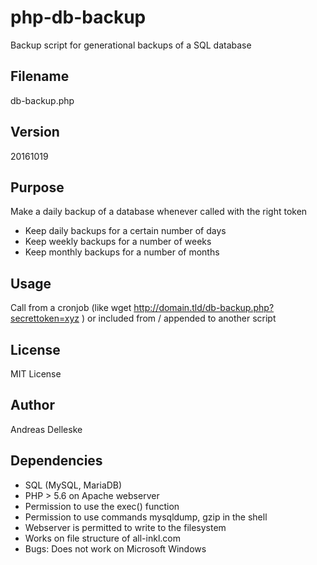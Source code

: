 # php-db-backup
Backup script for generational backups of a SQL database

## Filename

db-backup.php

## Version

20161019

## Purpose

Make a daily backup of a database whenever called with the right token

- Keep daily backups for a certain number of days
- Keep weekly backups for a number of weeks
- Keep monthly backups for a number of months

## Usage

Call from a cronjob (like wget http://domain.tld/db-backup.php?secrettoken=xyz ) or included from / appended to another script

## License

MIT License

## Author

Andreas Delleske

## Dependencies 

- SQL (MySQL, MariaDB)
- PHP > 5.6 on Apache webserver
- Permission to use the exec() function
- Permission to use commands mysqldump, gzip in the shell 
- Webserver is permitted to write to the filesystem
- Works on file structure of all-inkl.com
- Bugs: Does not work on Microsoft Windows
